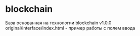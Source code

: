 # blockchain
 База основанная на технологии blockchain
 v1.0.0
original/interface/index.html - пример работы с полем ввода
